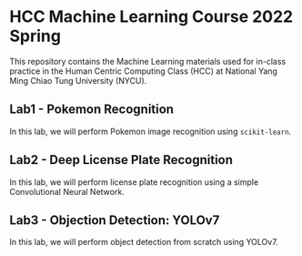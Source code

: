 # HCC Machine Learning Course 2022 Spring

This repository contains the Machine Learning materials used for in-class practice in the Human Centric Computing Class (HCC) at National Yang Ming Chiao Tung University (NYCU).

## Lab1 - Pokemon Recognition
In this lab, we will perform Pokemon image recognition using `scikit-learn`.

## Lab2 - Deep License Plate Recognition
In this lab, we will perform license plate recognition using a simple Convolutional Neural Network.

## Lab3 - Objection Detection: YOLOv7
In this lab, we will perform object detection from scratch using YOLOv7.
